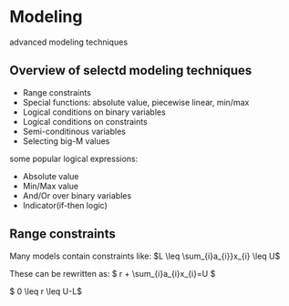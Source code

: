 # Modeling
advanced modeling techniques

## Overview of selectd modeling techniques

- Range constraints
- Special functions: absolute value, piecewise linear, min/max
- Logical conditions on binary variables
- Logical conditions on constraints
- Semi-conditinous variables
- Selecting big-M values

some popular logical expressions:
- Absolute value
- Min/Max value
- And/Or over binary variables
- Indicator(if-then logic) 

## Range constraints

Many models contain constraints like: $L \leq \sum_{i}a_{i}}x_{i} \leq U$

These can be rewritten as: 
$ r + \sum_{i}a_{i}x_{i}=U $

$ 0 \leq r \leq U-L$




  




